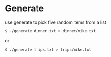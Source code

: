 # Generate
use generate to pick five random items from a list

```zsh
$ ./generate dinner.txt > dinner/mike.txt
```

or

```zsh
$ ./generate trips.txt > trips/mike.txt
```
